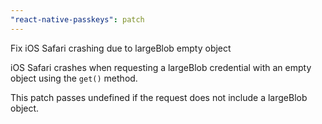 ```yaml
---
"react-native-passkeys": patch
---
```


Fix iOS Safari crashing due to largeBlob empty object

iOS Safari crashes when requesting a largeBlob credential with an empty object
using the `get()` method.

This patch passes undefined if the request does not include a largeBlob object.
